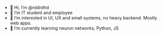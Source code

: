 - 👋 Hi, I’m @rddrdhd
- 💞️ I’m IT student and employee
- 👀 I’m interested in UI, UX and small systems, no heavy backend. Mostly web apps.
- 🌱 I’m currently learning neuron networks, Python, JS

<!---
rddrdhd/rddrdhd is a ✨ special ✨ repository because its `README.md` (this file) appears on your GitHub profile.
You can click the Preview link to take a look at your changes.
--->
